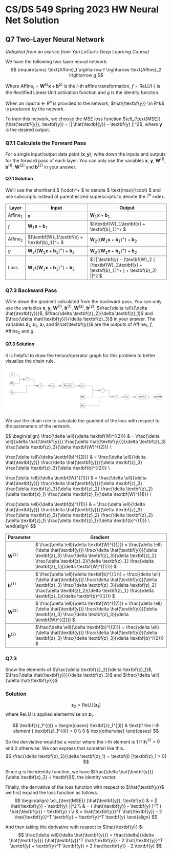 # CS/DS 549 Spring 2023 HW Neural Net Solution



## Q7 Two-Layer Neural Network

_(Adapted from an exerice from Yan LeCun's Deep Learning Course)_

We have the following two-layer neural network:
$$
\require{ams}
\text{Affine}_1 \rightarrow f \rightarrow \text{Affine}_2 \rightarrow g
$$

Where $\text{Affine}_i  = \textbf{W}^{(i)}\textbf{x} + \textbf{b}^{(i)}$ is the $i$-th affine transformation, $f = \text{ReLU}(\cdot)$ is the Rectified Linear Unit activation function and $g$ is the identity funciton.

When an input $\textbf{x} \in R^n$ is provided to the network,
$\hat{\textbf{y}} \in R^k$ is produced by the network.

To train this network, we choose the MSE loss function
$\ell_{\text{MSE}} (\hat{\textbf{y}}, \textbf{y}) =
|| \hat{\textbf{y}} - \textbf{y} ||^2$, where $\textbf{y}$ is the
desired output.

### Q7.1 Calculate the Forward Pass

For a single input/output data point $(\textbf{x}, \textbf{y})$, 
write down the inputs and outputs for the forward pass of each
layer. You can only use the variables $\textbf{x}$, $\textbf{y}$,
$\textbf{W}^{(1)}$, $\textbf{b}^{(1)}$, $\textbf{W}^{(2)}$ and
$\textbf{b}^{(2)}$ in your answer.

<style>
td, th {
    border: 1px solid grey
}
</style>

#### Q7.1 Solution

We'll use the shorthand $ (\cdot)^+ $ to denote $ \text{max}(\cdot) $ and use subscripts instead of parenthisized
superscripts to denote the $i^\text{th}$ index.

| Layer             | Input                                           | Output                                                          |
|-------------------|-------------------------------------------------|-----------------------------------------------------------------|
| $\text{Affine}_1$ | $\textbf{x}$                                    | $\textbf{W}_1\textbf{x} + \textbf{b}_1$              |
| $f$               | $\textbf{W}_1\textbf{x} + \textbf{b}_1$         | $(\textbf{W}_1\textbf{x} + \textbf{b}_1)^+ $ |
| $\text{Affine}_2$ | $(\textbf{W}_1\textbf{x} + \textbf{b}_1)^+ $ | $\textbf{W}_2 ( (\textbf{W}_1\textbf{x} + \textbf{b}_1)^+ ) + \textbf{b}_2$ |
| $g$               | $\textbf{W}_2 ( (\textbf{W}_1\textbf{x} + \textbf{b}_1)^+ ) + \textbf{b}_2$ | $\textbf{W}_2 ( (\textbf{W}_1\textbf{x} + \textbf{b}_1)^+ ) + \textbf{b}_2$ |
| Loss              | $\textbf{W}_2 ( (\textbf{W}_1\textbf{x} + \textbf{b}_1)^+ ) + \textbf{b}_2$ | $ \|\| \textbf{y} - (\textbf{W}_2 ( (\textbf{W}_1\textbf{x} + \textbf{b}_1)^+ ) + \textbf{b}_2) \|\|^2 $       |


### Q7.3 Backward Pass

Write down the gradient calculated from the backward pass. You can only
use the variables $\textbf{x}$, $\textbf{y}$, $\textbf{W}^{(1)}$, 
$\textbf{b}^{(1)}$, $\textbf{W}^{(2)}$, $\textbf{b}^{(2)}$,
$\frac{\delta \ell}{\delta \hat{\textbf{y}}}$,
$\frac{\delta \textbf{z}_2}{\delta \textbf{z}_1}$ and
$\frac{\delta \hat{\textbf{y}}}{\delta \textbf{z}_3}$ 
 in your answer. The variables $\textbf{z}_1$, $\textbf{z}_2$, 
$\textbf{z}_3$ and $\hat{\textbf{y}}$ are the outputs of 
$\text{Affine}_1$, $f$, $\text{Affine}_2$ and $g$.

#### Q7.3 Solution

It is helpful to draw the tensor/operator graph for this problem to better visualize the chain rule.

![HW1 Tensor Graph](./HW1%20Tensor%20Graph.png)

We use the chain rule to calculate the gradient of the loss with respect to the parameters of the network.

$$
\begin{align}
\frac{\delta \ell}{\delta \textbf{W}^{(2)}} 
   & = \frac{\delta \ell}{\delta \hat{\textbf{y}}} 
      \frac{\delta \hat{\textbf{y}}}{\delta \textbf{z}_3} 
      \frac{\delta \textbf{z}_3}{\delta \textbf{W}^{(2)}}  \\

\frac{\delta \ell}{\delta \textbf{b}^{(2)}} 
   & = \frac{\delta \ell}{\delta \hat{\textbf{y}}} 
      \frac{\delta \hat{\textbf{y}}}{\delta \textbf{z}_3} 
      \frac{\delta \textbf{z}_3}{\delta \textbf{b}^{(2)}} \\

\frac{\delta \ell}{\delta \textbf{W}^{(1)}} 
   & = \frac{\delta \ell}{\delta \hat{\textbf{y}}} 
      \frac{\delta \hat{\textbf{y}}}{\delta \textbf{z}_3} 
      \frac{\delta \textbf{z}_3}{\delta \textbf{z}_2} 
      \frac{\delta \textbf{z}_2}{\delta \textbf{z}_1} 
      \frac{\delta \textbf{z}_1}{\delta \textbf{W}^{(1)}} \\

\frac{\delta \ell}{\delta \textbf{b}^{(1)}} 
   & = \frac{\delta \ell}{\delta \hat{\textbf{y}}} 
      \frac{\delta \hat{\textbf{y}}}{\delta \textbf{z}_3} 
      \frac{\delta \textbf{z}_3}{\delta \textbf{z}_2} 
      \frac{\delta \textbf{z}_2}{\delta \textbf{z}_1} 
      \frac{\delta \textbf{z}_1}{\delta \textbf{b}^{(1)}} \\
\end{align}
$$


| Parameter | Gradient |
|-----------|----------|
| $\textbf{W}^{(1)}$ |  $ \frac{\delta \ell}{\delta \textbf{W}^{(1)}}  = \frac{\delta \ell}{\delta \hat{\textbf{y}}} \frac{\delta \hat{\textbf{y}}}{\delta \textbf{z}_3} \frac{\delta \textbf{z}_3}{\delta \textbf{z}_2} \frac{\delta \textbf{z}_2}{\delta \textbf{z}_1} \frac{\delta \textbf{z}_1}{\delta \textbf{W}^{(1)}} $    |
| $\textbf{b}^{(1)}$ |  $ \frac{\delta \ell}{\delta \textbf{b}^{(1)}} = \frac{\delta \ell}{\delta \hat{\textbf{y}}} \frac{\delta \hat{\textbf{y}}}{\delta \textbf{z}_3} \frac{\delta \textbf{z}_3}{\delta \textbf{z}_2} \frac{\delta \textbf{z}_2}{\delta \textbf{z}_1} \frac{\delta \textbf{z}_1}{\delta \textbf{b}^{(1)}} $    |
| $\textbf{W}^{(2)}$ |  $  \frac{\delta \ell}{\delta \textbf{W}^{(2)}}  = \frac{\delta \ell}{\delta \hat{\textbf{y}}} \frac{\delta \hat{\textbf{y}}}{\delta \textbf{z}_3} \frac{\delta \textbf{z}_3}{\delta \textbf{W}^{(2)}} $    |
| $\textbf{b}^{(2)}$ |  $\frac{\delta \ell}{\delta \textbf{b}^{(2)}}  = \frac{\delta \ell}{\delta \hat{\textbf{y}}} \frac{\delta \hat{\textbf{y}}}{\delta \textbf{z}_3} \frac{\delta \textbf{z}_3}{\delta \textbf{b}^{(2)}} $    |

### Q7.3

Show the elements of $\frac{\delta \textbf{z}_2}{\delta \textbf{z}_1}$,
$\frac{\delta \hat{\textbf{y}}}{\delta \textbf{z}_3}$ and
$\frac{\delta \ell}{\delta \hat{\textbf{y}}}$

### Solution

$$ \textbf{z}_2 
   = \text{ReLU}( \textbf{z}_1 ) 
$$
where ReLU is applied elementwise on $\textbf{z}_1$.

$$
   \textbf{z}_1^{(i)} =
   \begin{cases}
     \textbf{z}_1^{(i)} & \text{if the i-th element } \textbf{z}_1^{(i)} > 0 \\
     0 & \text{otherwise}
   \end{cases}
$$

So the deriviative would be a vector where the i-th element is 1 if $\textbf{z}_1^{(i)} > 0$ and 0 otherwise. We can 
express that somethin like this.
$$
\frac{\delta \textbf{z}_2}{\delta \textbf{z}_1}
= \textbf{I} [\textbf{z}_1 > 0]
$$

Since $g$ is the identity function, we have $\frac{\delta \hat{\textbf{y}}}{\delta \textbf{z}_3} = \textbf{I}$, the identity vector. 

Finally, the derivative of the loss function with respect to $\hat{\textbf{y}}$  
we first expand the loss function as follows.
$$
\begin{align}
 \ell_{\text{MSE}} (\hat{\textbf{y}}, \textbf{y}) & = || \hat{\textbf{y}} - \textbf{y} ||^2 \\
               & = ( \hat{\textbf{y}} - \textbf{y} )^T ( \hat{\textbf{y}} - \textbf{y} ) \\
               & = \hat{\textbf{y}}^T \hat{\textbf{y}} - 2 \hat{\textbf{y}}^T \textbf{y} + \textbf{y}^T \textbf{y}
\end{align}
$$

And then taking the derivative with respect to $\hat{\textbf{y}} $:
$$
\frac{\delta \ell}{\delta \hat{\textbf{y}}} 
= \frac{\delta}{\delta \hat{\textbf{y}}} (\hat{\textbf{y}}^T \hat{\textbf{y}} - 2 \hat{\textbf{y}}^T \textbf{y} + \textbf{y}^T \textbf{y})
=  2 \hat{\textbf{y}} - 2 \textbf{y}
$$

